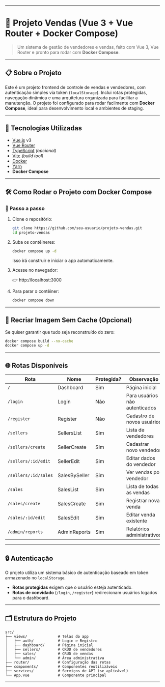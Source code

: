 
---

# 🚀 Projeto Vendas (Vue 3 + Vue Router + Docker Compose)

> Um sistema de gestão de vendedores e vendas, feito com Vue 3, Vue Router e pronto para rodar com **Docker Compose**.

---

## 📋 Sobre o Projeto

Este é um projeto frontend de controle de vendas e vendedores, com autenticação simples via token (`localStorage`). Inclui rotas protegidas, navegação dinâmica e uma arquitetura organizada para facilitar a manutenção. O projeto foi configurado para rodar facilmente com **Docker Compose**, ideal para desenvolvimento local e ambientes de staging.

---

## 🧰 Tecnologias Utilizadas

- [Vue.js](https://vuejs.org/) v3
- [Vue Router](https://router.vuejs.org/)
- [TypeScript](https://www.typescriptlang.org/) *(opcional)*
- [Vite](https://vitejs.dev/) *(build tool)*
- [Docker](https://www.docker.com/)
- [Yarn](https://yarnpkg.com/)
- **Docker Compose**

---

## 🛠️ Como Rodar o Projeto com Docker Compose

### 🐳 Passo a passo

1. Clone o repositório:

   ```bash
   git clone https://github.com/seu-usuario/projeto-vendas.git
   cd projeto-vendas
   ```

2. Suba os contêineres:

   ```bash
   docker compose up -d
   ```

   Isso irá construir e iniciar o app automaticamente.

3. Acesse no navegador:

   👉 http://localhost:3000

4. Para parar o contêiner:

   ```bash
   docker compose down
   ```

---

## 🔁 Recriar Imagem Sem Cache (Opcional)

Se quiser garantir que tudo seja reconstruído do zero:

```bash
docker compose build --no-cache
docker compose up -d
```

---

## 🌐 Rotas Disponíveis

| Rota                  | Nome              | Protegida? | Observação                    |
|-----------------------|-------------------|------------|-------------------------------|
| `/`                   | Dashboard         | Sim        | Página inicial                |
| `/login`              | Login             | Não        | Para usuários não autenticados|
| `/register`           | Register          | Não        | Cadastro de novos usuários    |
| `/sellers`            | SellersList       | Sim        | Lista de vendedores           |
| `/sellers/create`     | SellerCreate      | Sim        | Cadastrar novo vendedor       |
| `/sellers/:id/edit`   | SellerEdit        | Sim        | Editar dados do vendedor      |
| `/sellers/:id/sales`  | SalesBySeller     | Sim        | Ver vendas por vendedor       |
| `/sales`              | SalesList         | Sim        | Lista de todas as vendas      |
| `/sales/create`       | SalesCreate       | Sim        | Registrar nova venda          |
| `/sales/:id/edit`     | SalesEdit         | Sim        | Editar venda existente        |
| `/admin/reports`      | AdminReports      | Sim        | Relatórios administrativos    |

---

## 🔒 Autenticação

O projeto utiliza um sistema básico de autenticação baseado em token armazenado no `localStorage`.

- **Rotas protegidas** exigem que o usuário esteja autenticado.
- **Rotas de convidado** (`/login`, `/register`) redirecionam usuários logados para o dashboard.

---

## 🗂️ Estrutura do Projeto

```
src/
├── views/              # Telas do app
│   ├── auth/           # Login e Registro
│   ├── dashboard/      # Página inicial
│   ├── sellers/        # CRUD de vendedores
│   ├── sales/          # CRUD de vendas
│   └── admin/          # Área administrativa
├── router/             # Configuração das rotas
├── components/         # Componentes reutilizáveis
├── services/           # Serviços de API (se aplicável)
└── App.vue             # Componente principal
```
---